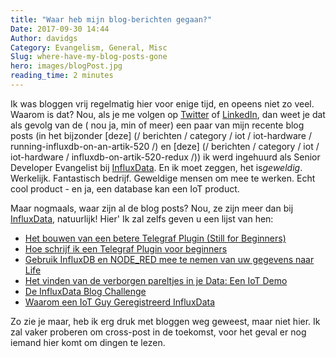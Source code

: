 ```yaml
---
title: "Waar heb mijn blog-berichten gegaan?"
Date: 2017-09-30 14:44
Author: davidgs
Category: Evangelism, General, Misc
Slug: where-have-my-blog-posts-gone
hero: images/blogPost.jpg
reading_time: 2 minutes
---
```


Ik was bloggen vrij regelmatig hier voor enige tijd, en opeens niet zo veel. Waarom is dat? Nou, als je me volgen op [Twitter](https://twitter.com/davidgsIoT) of [LinkedIn](https://linkedin.com/in/davidgsimmons), dan weet je dat als gevolg van de ( nou ja, min of meer) een paar van mijn recente blog posts (in het bijzonder [deze] (/ berichten / category / iot / iot-hardware / running-influxdb-on-an-artik-520 /) en [deze] (/ berichten / category / iot / iot-hardware / influxdb-on-artik-520-redux /)) ik werd ingehuurd als Senior Developer Evangelist bij [InfluxData](/posts/category/iot/iot-hardware/running-influxdb-on-an-artik-520/). En ik moet zeggen, het is*geweldig*. Werkelijk. Fantastisch bedrijf. Geweldige mensen om mee te werken. Echt cool product - en ja, een database kan een IoT product.

Maar nogmaals, waar zijn al de blog posts? Nou, ze zijn meer dan bij [InfluxData](https://influxdata.com/blog), natuurlijk! Hier' Ik zal zelfs geven u een lijst van hen:

- [Het bouwen van een betere Telegraf Plugin (Still for Beginners)](https://www.influxdata.com/blog/building-better-telegraf-plugin/)
- [Hoe schrijf ik een Telegraf Plugin voor beginners](https://www.influxdata.com/blog/how-to-write-telegraf-plugin-beginners/)
- [Gebruik InfluxDB en NODE_RED mee te nemen van uw gegevens naar Life](https://www.influxdata.com/blog/bring-your-data-to-life/)
- [Het vinden van de verborgen pareltjes in je Data: Een IoT Demo](https://www.influxdata.com/blog/building-iot-time-series-demo/)
- [De InfluxData Blog Challenge](https://www.influxdata.com/blog/influxdata-blog-challenge/)
- [Waarom een IoT Guy Geregistreerd InfluxData](https://www.influxdata.com/blog/iot-guy-joined-influxdata/)

Zo zie je maar, heb ik erg druk met bloggen weg geweest, maar niet hier. Ik zal vaker proberen om cross-post in de toekomst, voor het geval er nog iemand hier komt om dingen te lezen.​
